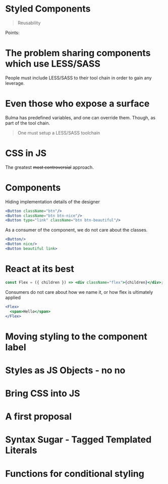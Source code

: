 # Styled Components

> Reusability

Points:

# The problem sharing components which use LESS/SASS

People must include LESS/SASS to their tool chain in order to gain any leverage.

# Even those who expose a surface

Bulma has predefined variables, and one can override them. Though, as part of the tool chain.

> One must setup a LESS/SASS toolchain

# CSS in JS

The greatest ~~most controversial~~ approach.

# Components

Hiding implementation details of the designer

```jsx
<Button className="btn"/>
<Button className="btn btn-nice"/>
<Button type="link" className="btn btn-beautiful"/>
```

As a consumer of the component, we do not care about the classes.

```jsx
<Button/>
<Button nice/>
<Button beautiful link>
```

# React at its best

```jsx
const Flex = ({ children }) => <div className="flex">{children}</div>;
```

Consumers do not care about how we name it, or how flex is ultimately applied

```jsx
<Flex>
  <span>Hello</span>
</Flex>
```

# Moving styling to the component label

# Styles as JS Objects - no no

# Bring CSS into JS

# A first proposal

# Syntax Sugar - Tagged Templated Literals

# Functions for conditional styling
